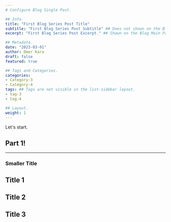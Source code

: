 ```yaml
---
# Configure Blog Single Post.

## Info.
title: "First Blog Series Post Title"
subtitle: "First Blog Series Post Subtitle" ## Does not shown on the Blog Main Page.
excerpt: "First Blog Series Post Excerpt." ## Shown on the Blog Main Page, but does not shown on the Blog Post Page.

## Metadata.
date: "2023-03-01"
author: Omer Kara
draft: false
featured: true

## Tags and Categories.
categories:
- Category-3
- Category-4
tags: ## Tags are not visible in the list-sidebar layout.
- tag-3
- tag-4

## Layout.
weight: 1
---
```


Let's start.

## Part 1!
---

### Smaller Title

## Title 1

## Title 2

## Title 3
